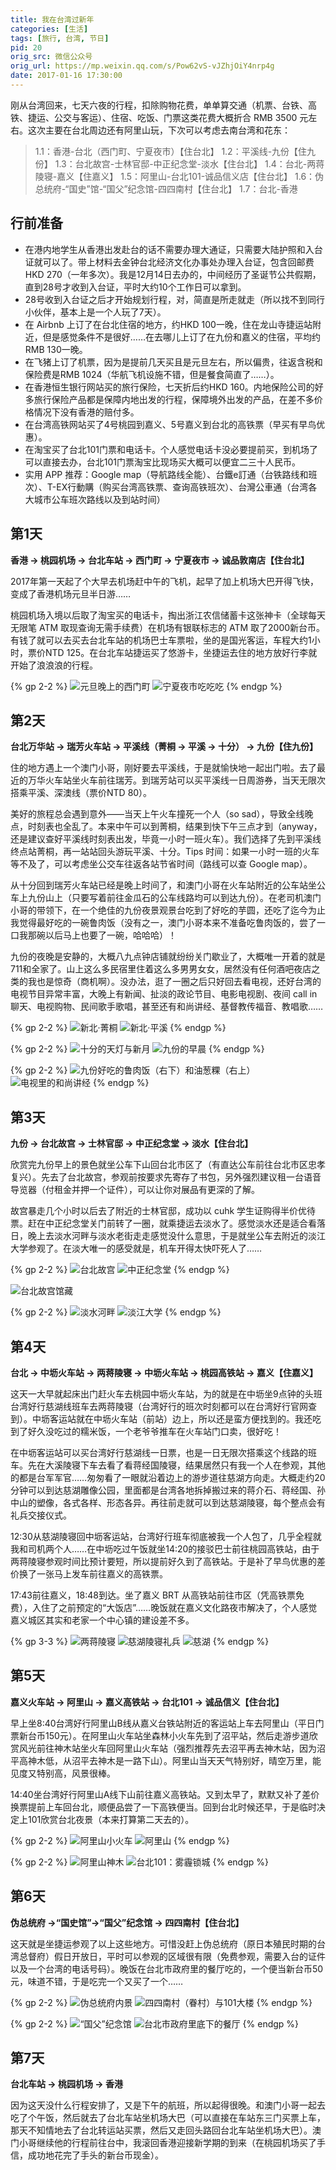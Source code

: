 ```yaml
---
title: 我在台湾过新年
categories: [生活]
tags: [旅行, 台湾, 节日]
pid: 20
orig_src: 微信公众号
orig_url: https://mp.weixin.qq.com/s/Pow62vS-vJZhjOiY4nrp4g
date: 2017-01-16 17:30:00
---
```


刚从台湾回来，七天六夜的行程，扣除购物花费，单单算交通（机票、台铁、高铁、捷运、公交与客运）、住宿、吃饭、门票这类花费大概折合 RMB  3500 元左右。这次主要在台北周边还有阿里山玩，下次可以考虑去南台湾和花东：
<!--more-->

> 1.1：香港-台北（西门町、宁夏夜市）【住台北】
> 1.2：平溪线-九份【住九份】
> 1.3：台北故宫-士林官邸-中正纪念堂-淡水【住台北】
> 1.4：台北-两蒋陵寝-嘉义【住嘉义】
> 1.5：阿里山-台北101-诚品信义店【住台北】
> 1.6：伪总统府-“国史”馆-“国父”纪念馆-四四南村【住台北】
> 1.7：台北-香港

## 行前准备

- 在港内地学生从香港出发赴台的话不需要办理大通证，只需要大陆护照和入台证就可以了。带上材料去金钟台北经济文化办事处办理入台证，包含回邮费HKD 270（一年多次）。我是12月14日去办的，中间经历了圣诞节公共假期，直到28号才收到入台证，平时大约10个工作日可以拿到。
- 28号收到入台证之后才开始规划行程，对，简直是所走就走（所以找不到同行小伙伴，基本上是一个人玩了7天）。
- 在 Airbnb 上订了在台北住宿的地方，约HKD 100一晚，住在龙山寺捷运站附近，但是感觉条件不是很好……在去哪儿上订了在九份和嘉义的住宿，平均约RMB 130一晚。
- 在飞猪上订了机票，因为是提前几天买且是元旦左右，所以偏贵，往返含税和保险费是RMB  1024（华航飞机设施不错，但是餐食简直了……）。
- 在香港恒生银行网站买的旅行保险，七天折后约HKD 160。内地保险公司的好多旅行保险产品都是保障内地出发的行程，保障境外出发的产品，在差不多价格情况下没有香港的赔付多。
- 在台湾高铁网站买了4号桃园到嘉义、5号嘉义到台北的高铁票（早买有早鸟优惠）。
- 在淘宝买了台北101门票和电话卡。个人感觉电话卡没必要提前买，到机场了可以直接去办，台北101门票淘宝比现场买大概可以便宜二三十人民币。
- 实用 APP 推荐：Google map（导航路线全能）、台鐵e訂通（台铁路线和班次）、T-EX行動購（购买台湾高铁票、查询高铁班次）、台灣公車通（台湾各大城市公车班次路线以及到站时间）

## 第1天

**香港 → 桃园机场 → 台北车站 → 西门町 → 宁夏夜市 → 诚品敦南店【住台北】**

2017年第一天起了个大早去机场赶中午的飞机，起早了加上机场大巴开得飞快，变成了香港机场元旦半日游……

桃园机场入境以后取了淘宝买的电话卡，掏出浙江农信储蓄卡这张神卡（全球每天无限笔 ATM 取现查询无需手续费）在机场有银联标志的 ATM 取了2000新台币。有钱了就可以去买去台北车站的机场巴士车票啦，坐的是国光客运，车程大约1小时，票价NTD 125。在台北车站捷运买了悠游卡，坐捷运去住的地方放好行李就开始了浪浪浪的行程。

{% gp 2-2 %}
![元旦晚上的西门町](https://cos.pinlyu.com/post/2017/20-tw02.webp)
![宁夏夜市吃吃吃](https://cos.pinlyu.com/post/2017/20-tw03.webp)
{% endgp %}

## 第2天

**台北万华站 → 瑞芳火车站 → 平溪线（菁桐 → 平溪 → 十分） → 九份【住九份】**

住的地方遇上一个澳门小哥，刚好要去平溪线，于是就愉快地一起出门啦。去了最近的万华火车站坐火车前往瑞芳。到瑞芳站可以买平溪线一日周游券，当天无限次搭乘平溪、深澳线（票价NTD  80）。

美好的旅程总会遇到意外——当天上午火车撞死一个人（so sad），导致全线晚点，时刻表也全乱了。本来中午可以到菁桐，结果到快下午三点才到（anyway，还是建议查好平溪线时刻表出发，毕竟一小时一班火车）。我们选择了先到平溪线终点站菁桐，再一站站回头游玩平溪、十分。Tips 时间：如果一小时一班的火车等不及了，可以考虑坐公交车往返各站节省时间（路线可以查 Google map）。

从十分回到瑞芳火车站已经是晚上时间了，和澳门小哥在火车站附近的公车站坐公车上九份山上（只要写着前往金瓜石的公车线路均可以到达九份）。在老司机澳门小哥的带领下，在一个绝佳的九份夜景观景台吃到了好吃的芋圆，还吃了迄今为止我觉得最好吃的一碗鲁肉饭（没有之一，澳门小哥本来不准备吃鲁肉饭的，尝了一口我那碗以后马上也要了一碗，哈哈哈）！

九份的夜晚是安静的，大概八九点钟店铺就纷纷关门歇业了，大概唯一开着的就是711和全家了。山上这么多民宿里住着这么多男男女女，居然没有任何酒吧夜店之类的我也是惊奇（商机啊）。没办法，逛了一圈之后只好回去看电视，还好台湾的电视节目异常丰富，大晚上有新闻、扯淡的政论节目、电影电视剧、夜间 call in 聊天、电视购物、民间歌手歌唱，甚至还有和尚讲经、基督教传福音、教唱歌……

{% gp 2-2 %}
![新北·菁桐](https://cos.pinlyu.com/post/2017/20-tw01.webp)
![新北·平溪](https://cos.pinlyu.com/post/2017/20-tw04.webp)
{% endgp %}

{% gp 2-2 %}
![十分的天灯与新月](https://cos.pinlyu.com/post/2017/20-tw05.webp)
![九份的早晨](https://cos.pinlyu.com/post/2017/20-tw08.webp)
{% endgp %}

{% gp 2-2 %}
![九份好吃的鲁肉饭（右下）和油葱粿（右上）](https://cos.pinlyu.com/post/2017/20-tw06.webp)
![电视里的和尚讲经](https://cos.pinlyu.com/post/2017/20-tw07.webp)
{% endgp %}


## 第3天

**九份 → 台北故宫 → 士林官邸 → 中正纪念堂 → 淡水【住台北】**

欣赏完九份早上的景色就坐公车下山回台北市区了（有直达公车前往台北市区忠孝复兴）。先去了台北故宫，参观前按要求先寄存了书包，另外强烈建议租一台语音导览器（付租金并押一个证件），可以让你对展品有更深的了解。

故宫暴走几个小时以后去了附近的士林官邸，成功以 cuhk 学生证购得半价优待票。赶在中正纪念堂关门前转了一圈，就乘捷运去淡水了。感觉淡水还是适合看落日，晚上去淡水河畔与淡水老街走走感觉没什么意思，于是就坐公车去附近的淡江大学参观了。在淡大唯一的感受就是，机车开得太快吓死人了……

{% gp 2-2 %}
![台北故宫](https://cos.pinlyu.com/post/2017/20-tw09.webp)
![中正纪念堂](https://cos.pinlyu.com/post/2017/20-tw11.webp)
{% endgp %}

![台北故宫馆藏](https://cos.pinlyu.com/post/2017/20-tw10.webp)

{% gp 2-2 %}
![淡水河畔](https://cos.pinlyu.com/post/2017/20-tw12.webp)
![淡江大学](https://cos.pinlyu.com/post/2017/20-tw13.webp)
{% endgp %}

## 第4天

**台北 → 中坜火车站 → 两蒋陵寝 → 中坜火车站 → 桃园高铁站 → 嘉义【住嘉义】**

这天一大早就起床出门赶火车去桃园中坜火车站，为的就是在中坜坐9点钟的头班台湾好行慈湖线班车去两蒋陵寝（台湾好行的班次时刻都可以在台湾好行官网查到）。中坜客运站就在中坜火车站（前站）边上，所以还是蛮方便找到的。我还吃到了好久没吃过的糯米饭，一个老爷爷推车在火车站门口卖，很好吃！

在中坜客运站可以买台湾好行慈湖线一日票，也是一日无限次搭乘这个线路的班车。先在大溪陵寝下车去看了看蒋经国陵寝，结果居然只有我一个人在参观，其他的都是台军军官……匆匆看了一眼就沿着边上的游步道往慈湖方向走。大概走约20分钟可以到达慈湖雕像公园，里面都是台湾各地拆掉搬过来的蒋介石、蒋经国、孙中山的塑像，各式各样、形态各异。再往前走就可以到达慈湖陵寝，每个整点会有礼兵交接仪式。

12:30从慈湖陵寝回中坜客运站，台湾好行班车彻底被我一个人包了，几乎全程就我和司机两个人……在中坜吃过午饭就坐14:20的接驳巴士前往桃园高铁站，由于两蒋陵寝参观时间比预计要短，所以提前好久到了高铁站。于是补了早鸟优惠的差价换了一张马上发车前往嘉义的高铁票。

17:43前往嘉义，18:48到达。坐了嘉义 BRT 从高铁站前往市区（凭高铁票免费），入住了之前预定的“大饭店”……晚饭就在嘉义文化路夜市解决了，个人感觉嘉义城区其实和老家一个中心镇的建设差不多。

{% gp 3-3 %}
![两蒋陵寝](https://cos.pinlyu.com/post/2017/20-tw14.webp)
![慈湖陵寝礼兵](https://cos.pinlyu.com/post/2017/20-tw15.webp)
![慈湖](https://cos.pinlyu.com/post/2017/20-tw16.webp)
{% endgp %}

## 第5天

**嘉义火车站 → 阿里山 → 嘉义高铁站 → 台北101 → 诚品信义【住台北】**

早上坐8:40台湾好行阿里山B线从嘉义台铁站附近的客运站上车去阿里山（平日门票新台币150元）。在阿里山火车站坐森林小火车先到了沼平站，然后走游步道欣赏风光前往神木站坐火车回阿里山火车站（强烈推荐先去沼平再去神木站，因为沼平高神木低，从沼平去神木是一路下山）。阿里山当天天气特别好，晴空万里，能见度又特别高，风景很棒。

14:40坐台湾好行阿里山A线下山前往嘉义高铁站。又到太早了，默默又补了差价换票提前上车回台北，顺便品尝了一下高铁便当。回到台北时候还早，于是临时决定上101欣赏台北夜景（本来打算第二天去的）。

{% gp 2-2 %}
![阿里山小火车](https://cos.pinlyu.com/post/2017/20-tw17.webp)
![阿里山](https://cos.pinlyu.com/post/2017/20-tw18.webp)
{% endgp %}

{% gp 2-2 %}
![阿里山神木](https://cos.pinlyu.com/post/2017/20-tw19.webp)
![台北101：雾霾锁城](https://cos.pinlyu.com/post/2017/20-tw20.webp)
{% endgp %}

## 第6天

**伪总统府 →“国史馆”→“国父”纪念馆 → 四四南村【住台北】**

这天就是坐捷运参观了以上这些地方。可惜没赶上伪总统府（原日本殖民时期的台湾总督府）假日开放日，平时可以参观的区域很有限（免费参观，需要入台的证件以及一个台湾的电话号码）。晚饭在台北市政府里的餐厅吃的，一个便当新台币50元，味道不错，于是吃完一个又买了一个……

{% gp 2-2 %}
![伪总统府内景](https://cos.pinlyu.com/post/2017/20-tw21.webp)
![四四南村（眷村）与101大楼](https://cos.pinlyu.com/post/2017/20-tw23.webp)
{% endgp %}

{% gp 2-2 %}
![“国父”纪念馆](https://cos.pinlyu.com/post/2017/20-tw22.webp)
![台北市政府里底下的餐厅](https://cos.pinlyu.com/post/2017/20-tw24.webp)
{% endgp %}

## 第7天

**台北车站 → 桃园机场 → 香港**

因为这天没什么行程安排了，又是下午的航班，所以起得很晚。和澳门小哥一起去吃了个午饭，然后就去了台北车站坐机场大巴（可以直接在车站东三门买票上车，那天不知情地去了台北转运站买票，然后又走回头路回台北车站坐机场大巴）。澳门小哥继续他的行程前往台中，我滚回香港迎接新学期的到来（在桃园机场买了手信，成功地花完了手头的新台币现金）。